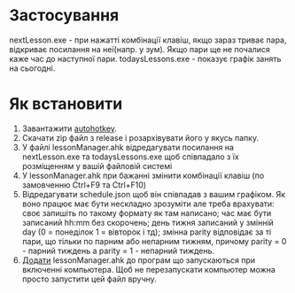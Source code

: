 # Застосування
nextLesson.exe - при нажатті комбінації клавіш, якщо зараз триває пара, відкриває посилання на неї(напр. у зум). Якщо пари ще не почалися каже час до наступної пари.
todaysLessons.exe - показує графік занять на сьогодні.

# Як встановити
1) Завантажити [autohotkey]([url](https://www.autohotkey.com/)https://www.autohotkey.com/).
2) Скачати zip файл з release і розархівувати його у якусь папку.
3) У файлі lessonManager.ahk відредагувати посилання на nextLesson.exe та todaysLessons.exe щоб співпадало з їх розміщенням у вашій файловій системі
4) У lessonManager.ahk при бажанні змінити комбінації клавіш (по замовченню Ctrl+F9 та Ctrl+F10)
5) Відредагувати schedule.json щоб він співпадав з вашим графіком. Як воно працює має бути нескладно зрозуміти але треба врахувати: своє запишіть по такому формату як там написано; час має бути записаний hh:mm без скорочень; день тижня записаний у змінній day (0 = понеділок 1 = вівторок і тд); змінна parity відповідає за ті пари, що тільки по парним або непарним тижням, причому parity = 0 - парний тиждень а parity = 1 - непарний тиждень.
6) [Додати]([url](https://support.microsoft.com/en-us/windows/add-an-app-to-run-automatically-at-startup-in-windows-10-150da165-dcd9-7230-517b-cf3c295d89dd#:~:text=With%20the%20file%20location%20open,location%20to%20the%20Startup%20folder.)https://support.microsoft.com/en-us/windows/add-an-app-to-run-automatically-at-startup-in-windows-10-150da165-dcd9-7230-517b-cf3c295d89dd#:~:text=With%20the%20file%20location%20open,location%20to%20the%20Startup%20folder.) lessonManager.ahk до програм що запускаються при включенні компьютера. Щоб не перезапускати компьютер можна просто запустити цей файл вручну.
